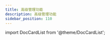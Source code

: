 ```yaml
---
title: 高级管理功能
description: 高级管理功能
sidebar_position: 110
---
```


import DocCardList from '@theme/DocCardList';

<DocCardList />